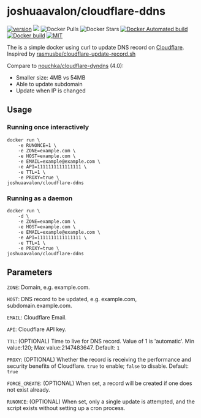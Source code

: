 # joshuaavalon/cloudflare-ddns
[![version](https://images.microbadger.com/badges/version/joshuaavalon/cloudflare-ddns.svg)](https://microbadger.com/images/joshuaavalon/cloudflare-ddns)
[![](https://images.microbadger.com/badges/image/joshuaavalon/cloudflare-ddns.svg)](https://microbadger.com/images/joshuaavalon/cloudflare-ddns)
![Docker Pulls](https://img.shields.io/docker/pulls/joshuaavalon/cloudflare-ddns.svg)
![Docker Stars](https://img.shields.io/docker/stars/joshuaavalon/cloudflare-ddns.svg?colorB=dfb317)
[![Docker Automated build](https://img.shields.io/docker/automated/joshuaavalon/cloudflare-ddns.svg)](https://hub.docker.com/r/joshuaavalon/cloudflare-ddns/)
[![Docker build](https://img.shields.io/docker/build/joshuaavalon/cloudflare-ddns.svg)](https://hub.docker.com/r/joshuaavalon/cloudflare-ddns/)
[![MIT](https://img.shields.io/github/license/joshuaavalon/docker-cloudflare.svg)](https://github.com/docker-cloudflare/blob/master/LICENSE)

The is a simple docker using curl to update DNS record on [Cloudflare](https://www.cloudflare.com). Inspired by [rasmusbe/cloudflare-update-record.sh](https://gist.github.com/rasmusbe/fc2e270095f1a3b41348/)

Compare to [nouchka/cloudflare-dyndns](https://hub.docker.com/r/nouchka/cloudflare-dyndns/) (4.0):
 * Smaller size: 4MB vs 54MB
 * Able to update subdomain
 * Update when IP is changed

## Usage

### Running once interactively

```
docker run \
    -e RUNONCE=1 \
    -e ZONE=example.com \
    -e HOST=example.com \
    -e EMAIL=example@example.com \
    -e API=1111111111111111 \
    -e TTL=1 \
    -e PROXY=true \
joshuaavalon/cloudflare-ddns
```

### Running as a daemon

```
docker run \
    -d \
    -e ZONE=example.com \
    -e HOST=example.com \
    -e EMAIL=example@example.com \
    -e API=1111111111111111 \
    -e TTL=1 \
    -e PROXY=true \
joshuaavalon/cloudflare-ddns
```


## Parameters
`ZONE`: Domain, e.g. example.com.

`HOST`: DNS record to be updated, e.g. example.com, subdomain.example.com.

`EMAIL`: Cloudflare Email.

`API`: Cloudflare API key.

`TTL`: (OPTIONAL) Time to live for DNS record. Value of 1 is 'automatic'. Min value:120; Max value:2147483647. Default: `1`

`PROXY`: (OPTIONAL) Whether the record is receiving the performance and security benefits of Cloudflare. `true` to enable; `false` to disable. Default: `true`

`FORCE_CREATE`: (OPTIONAL) When set, a record will be created if one does not exist already.

`RUNONCE`: (OPTIONAL) When set, only a single update is attempted, and the script exists without setting up a cron process.
